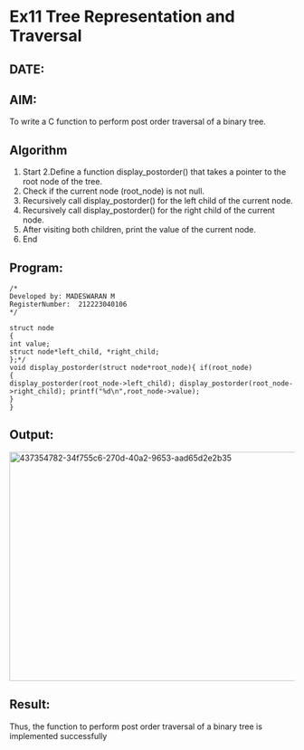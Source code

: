 # Ex11 Tree Representation and Traversal
## DATE:
## AIM:
To write a C function to perform post order traversal of a binary tree.

## Algorithm
1. Start
2.Define a function display_postorder() that takes a pointer to the root node of the tree. 
3. Check if the current node (root_node) is not null.
4. Recursively call display_postorder() for the left child of the current node. 
5. Recursively call display_postorder() for the right child of the current node.
6. After visiting both children, print the value of the current node.
7. End  

## Program:
```
/*
Developed by: MADESWARAN M
RegisterNumber:  212223040106
*/

struct node
{
int value;
struct node*left_child, *right_child;
};*/
void display_postorder(struct node*root_node){ if(root_node)
{
display_postorder(root_node->left_child); display_postorder(root_node->right_child); printf("%d\n",root_node->value);
}
}
```

## Output:

<img width="723" height="405" alt="437354782-34f755c6-270d-40a2-9653-aad65d2e2b35" src="https://github.com/user-attachments/assets/8e2e9340-c31e-4bee-aa6c-83d497a5ff11" />


## Result:
Thus, the function to perform post order traversal of a binary tree is implemented successfully
